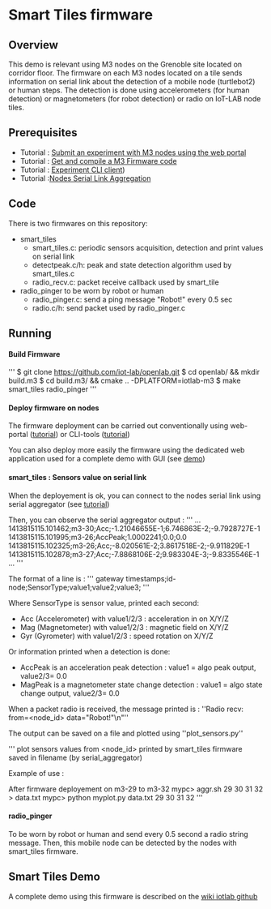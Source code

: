 # Smart Tiles firmware


## Overview 

This demo is relevant using M3 nodes on the Grenoble site located on
corridor floor. The firmware on each M3 nodes located on a tile sends
information on serial link about the detection of a mobile node
(turtlebot2) or human steps. The detection is done using
accelerometers (for human detection) or magnetometers (for robot
detection) or radio on IoT-LAB node tiles.

## Prerequisites

- Tutorial : [Submit an experiment with M3 nodes using the web portal](https://www.iot-lab.info/tutorials/submit-an-experiment-with-web-portal-and-m3-nodes)
- Tutorial : [Get and compile a M3 Firmware code](https://www.iot-lab.info/tutorials/get-compile-a-m3-firmware-code/)
- Tutorial : [Experiment CLI client](https://www.iot-lab.info/tutorials/experiment-cli-client/))
- Tutorial :[Nodes Serial Link Aggregation](https://www.iot-lab.info/tutorials/nodes-serial-link-aggregation/)


## Code

There is two firmwares on this repository:
- smart_tiles 
    - smart_tiles.c: periodic sensors acquisition, detection and print values on serial link
    - detectpeak.c/h: peak and state detection algorithm used by smart_tiles.c
    - radio_recv.c: packet receive callback used by smart_tile
- radio_pinger to be worn by robot or human
    - radio_pinger.c: send a ping message "Robot!" every 0.5 sec
    - radio.c/h: send packet used by radio_pinger.c

## Running

#### Build Firmware 
'''
$ git clone https://github.com/iot-lab/openlab.git
$ cd openlab/ && mkdir build.m3
$ cd build.m3/ && cmake .. -DPLATFORM=iotlab-m3
$ make smart_tiles radio_pinger
'''

#### Deploy firmware on nodes

The firmware deployment can be carried out conventionally using web-portal
([tutorial](https://www.iot-lab.info/tutorials/submit-an-experiment-with-web-portal-and-m3-nodes)) or CLI-tools
([tutorial](https://www.iot-lab.info/tutorials/experiment-cli-client/))

You can also deploy more easily the firmware using the dedicated web application used for a complete demo with GUI (see [demo](https://github.com/iot-lab/iot-lab/wiki/Running-the-Smart-Tiles-Demo))

#### smart_tiles : Sensors value on serial link

When the deployement is ok, you can connect to the nodes serial link using serial aggregator (see [tutorial](https://www.iot-lab.info/tutorials/nodes-serial-link-aggregation/))

Then, you can observe the serial aggregator output :
'''
...
1413815115.101462;m3-30;Acc;-1.21046655E-1;6.746863E-2;-9.7928727E-1
1413815115.101995;m3-26;AccPeak;1.0002241;0.0;0.0
1413815115.102325;m3-26;Acc;-8.020561E-2;3.8617518E-2;-9.911829E-1
1413815115.102878;m3-27;Acc;-7.8868106E-2;9.983304E-3;-9.8335546E-1
...
'''

The format of a line is :
'''
gateway timestamps;id-node;SensorType;value1;value2;value3;
'''

Where SensorType is sensor value, printed each second:
- Acc (Accelerometer) with value1/2/3 : acceleration in on X/Y/Z
- Mag (Magnetometer) with value1/2/3 : magnetic field on X/Y/Z
- Gyr (Gyrometer) with value1/2/3 : speed rotation on X/Y/Z

Or information printed when a detection is done:
- AccPeak is an acceleration peak detection : value1 = algo peak output, value2/3= 0.0
- MagPeak is a magnetometer state change detection : value1 = algo state change output, value2/3= 0.0

When a packet radio is received, the message printed is :
''Radio recv: from=<node_id> data="Robot!"\n"''

The output can be saved on a file and plotted using ''plot_sensors.py''

'''
plot sensors  values from <node_id> printed by smart_tiles firmware 
saved in filename (by serial_aggregator)

Example of use :

After firmware deployement on m3-29 to m3-32
mypc> aggr.sh 29 30 31 32 > data.txt
mypc> python myplot.py data.txt 29 30 31 32
'''

#### radio_pinger 

To be worn by robot or human and send every 0.5 second a radio string message.
Then, this mobile node can be detected by the nodes with smart_tiles firmware.

## Smart Tiles Demo

A complete demo using this firmware is described on the [wiki iotlab github](https://github.com/iot-lab/iot-lab/wiki/Running-the-Smart-Tiles-Demo)
